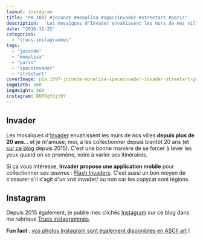 ```yaml
---
layout: instagram
title: "PA_1097 #joconde #monalisa #spaceinvader #streetart #paris"
description:  'Les mosaïques d’Invader envahissent les murs de nos villes depuis plus de 20 ans… et je m’amuse, moi, à les collectionner depuis bientôt 20 ans (et sur ce blog depuis 2015). C’est une bonne manière de se forcer à lever les yeux quand on se promène, voire à varier ses itinéraires.'
date: "2016-11-25"
categories: 
  - "trucs-instagrammes"
tags: 
  - "joconde"
  - "monalisa"
  - "paris"
  - "spaceinvader"
  - "streetart"
coverImage: p1a_1097-joconde-monalisa-spaceinvader-invader-streetart-paris.jpg
imgWidth: 360
imgHeight: 360
instagram: BNPDgYdjtRY
---
```


## Invader

Les mosaïques d'[Invader](https://fr.wikipedia.org/wiki/Invader_%28artiste%29) envahissent les murs de nos villes **depuis plus de 20 ans**... et je m'amuse, moi, à les collectionner depuis bientôt 20 ans (et [sur ce blog](https://www.6x8.org/tag/spaceinvader/) depuis 2015). C'est une bonne manière de se forcer à lever les yeux quand on se promène, voire à varier ses itinéraires.

Si ça vous intéresse, **Invader propose une application mobile** pour collectionner ses œuvres : [Flash Invaders](http://www.space-invaders.com/flashinvaders/). C'est aussi un bon moyen de s'assurer s'il s'agit d'un _vrai_ invader/ ou non car les copycat sont légions.

## Instagram

Depuis 2015 également, je publie mes clichés [Instagram](https://www.instagram.com/zemoko/) sur ce blog dans ma rubrique [Trucs instagrammés](https://www.6x8.org/category/trucs-pris-en-photos/trucs-instagrammes/).

**Fun fact** : [vos photos Instagram sont également disponibles en ASCII art](https://www.6x8.org/2016/01/le-saviez-tu-instagram-en-ascii-art/) !
